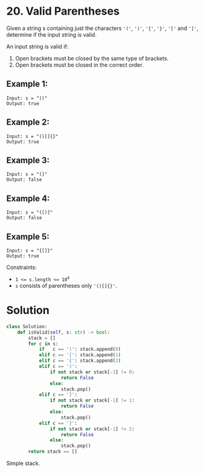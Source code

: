 # 20. Valid Parentheses

Given a string s containing just the characters `'('`, `')'`, `'{'`, `'}'`, `'['` and `']'`, determine if the input string is valid.

An input string is valid if:

1. Open brackets must be closed by the same type of brackets.
2. Open brackets must be closed in the correct order.

## Example 1:
```
Input: s = "()"
Output: true
```

## Example 2:
```
Input: s = "()[]{}"
Output: true
```

## Example 3:
```
Input: s = "(]"
Output: false
```

## Example 4:
```
Input: s = "([)]"
Output: false
```

## Example 5:
```
Input: s = "{[]}"
Output: true
```

Constraints:
- <code>1 <= s.length <= 10<sup>4</sup></code>
- `s` consists of parentheses only `'()[]{}'`.

# Solution
```python
class Solution:
    def isValid(self, s: str) -> bool:
        stack = []
        for c in s:
            if   c == '(': stack.append(0)
            elif c == '[': stack.append(1)
            elif c == '{': stack.append(2)
            elif c == ')': 
                if not stack or stack[-1] != 0:
                    return False
                else:
                    stack.pop()
            elif c == ']': 
                if not stack or stack[-1] != 1:
                    return False
                else:
                    stack.pop()
            elif c == '}': 
                if not stack or stack[-1] != 2:
                    return False
                else:
                    stack.pop()
        return stack == []
```
Simple stack. 
